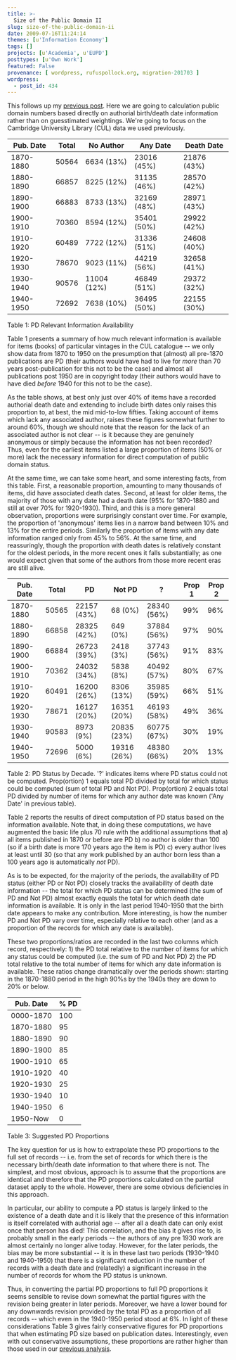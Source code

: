 ```yaml
---
title: >-
  Size of the Public Domain II
slug: size-of-the-public-domain-ii
date: 2009-07-16T11:24:14
themes: [u'Information Economy']
tags: []
projects: [u'Academia', u'EUPD']
posttypes: [u'Own Work']
featured: False
provenance: [ wordpress, rufuspollock.org, migration-201703 ]
wordpress:
  - post_id: 434
---
```


This follows up my [previous post][prev-post]. Here we are going to calculation public domain numbers based directly on authorial birth/death date information rather than on guesstimated weightings. We're going to focus on the Cambridge University Library (CUL) data we used previously.

[prev-post]:http://www.rufuspollock.org/2009/06/12/the-size-of-the-public-domain/

<table class="data">
<thead><tr><th>Pub. Date</th><th>Total</th><th>No Author</th><th>Any Date</th><th>Death Date</th></tr></thead>
<tbody>
<tr><td>1870-1880</td><td>50564</td><td>6634 (13%)</td><td>23016 (45%)</td><td>21876 (43%)</td></tr>
<tr><td>1880-1890</td><td>66857</td><td>8225 (12%)</td><td>31135 (46%)</td><td>28570 (42%)</td></tr>
<tr><td>1890-1900</td><td>66883</td><td>8733 (13%)</td><td>32169 (48%)</td><td>28971 (43%)</td></tr>
<tr><td>1900-1910</td><td>70360</td><td>8594 (12%)</td><td>35401 (50%)</td><td>29922 (42%)</td></tr>
<tr><td>1910-1920</td><td>60489</td><td>7722 (12%)</td><td>31336 (51%)</td><td>24608 (40%)</td></tr>
<tr><td>1920-1930</td><td>78670</td><td>9023 (11%)</td><td>44219 (56%)</td><td>32658 (41%)</td></tr>
<tr><td>1930-1940</td><td>90576</td><td>11004 (12%)</td><td>46849 (51%)</td><td>29372 (32%)</td></tr>
<tr><td>1940-1950</td><td>72692</td><td>7638 (10%)</td><td>36495 (50%)</td><td>22155 (30%)</td></tr>
</tbody>
</table>

<p class="caption">Table 1: PD Relevant Information Availability</p>


Table 1 presents a summary of how much relevant information is available for items (books) of particular vintages in the CUL catalogue -- we only show data from 1870 to 1950 on the presumption that (almost) all pre-1870 publications are PD (their authors would have had to live for *more* than 70 years post-publication for this not to be the case) and almost all publications post 1950 are in copyright today (their authors would have to have died *before* 1940 for this not to be the case).

As the table shows, at best only just over 40% of items have a recorded authorial death date and extending to include birth dates only raises this proportion to, at best, the mid mid-to-low fifties. Taking account of items which lack any associated author, raises these figures somewhat further to around 60%, though we should note that the reason for the lack of an associated author is not clear -- is it because they are genuinely anonymous or simply because the information has not been recorded? Thus, even for the earliest items listed a large proportion of items (50% or more) lack the necessary information for direct computation of public domain status.

At the same time, we can take some heart, and some interesting facts, from this table. First, a reasonable proportion, amounting to many thousands of items, did have associated death dates. Second, at least for older items, the majority of those with any date had a death date (95% for 1870-1880 and still at over 70% for 1920-1930). Third, and this is a more general observation, proportions were surprisingly constant over time. For example, the proportion of 'anonymous' items lies in a narrow band between 10% and 13% for the entire periods. Similarly the proportion of items with any date information ranged only from 45% to 56%. At the same time, and reassuringly, though the proportion with death dates is relatively constant for the oldest periods, in the more recent ones it falls substantially; as one would expect given that some of the authors from those more recent eras are still alive.



<table class="data"><thead><tr><th>Pub. Date</th><th>Total</th><th>PD</th><th>Not PD</th><th>?</th><th>Prop 1</th><th>Prop 2</th></tr></thead>
<tbody>
<tr><td>1870-1880</td><td>50565</td><td>22157 (43%)</td><td>68 (0%)</td><td>28340 (56%)</td><td>99%</td><td>96%</td></tr>
<tr><td>1880-1890</td><td>66858</td><td>28325 (42%)</td><td>649 (0%)</td><td>37884 (56%)</td><td>97%</td><td>90%</td></tr>
<tr><td>1890-1900</td><td>66884</td><td>26723 (39%)</td><td>2418 (3%)</td><td>37743 (56%)</td><td>91%</td><td>83%</td></tr>
<tr><td>1900-1910</td><td>70362</td><td>24032 (34%)</td><td>5838 (8%)</td><td>40492 (57%)</td><td>80%</td><td>67%</td></tr>
<tr><td>1910-1920</td><td>60491</td><td>16200 (26%)</td><td>8306 (13%)</td><td>35985 (59%)</td><td>66%</td><td>51%</td></tr>
<tr><td>1920-1930</td><td>78671</td><td>16127 (20%)</td><td>16351 (20%)</td><td>46193 (58%)</td><td>49%</td><td>36%</td></tr>
<tr><td>1930-1940</td><td>90583</td><td>8973 (9%)</td><td>20835 (23%)</td><td>60775 (67%)</td><td>30%</td><td>19%</td></tr>
<tr><td>1940-1950</td><td>72696</td><td>5000 (6%)</td><td>19316 (26%)</td><td>48380 (66%)</td><td>20%</td><td>13%</td></tr>
</tbody>
</table>

<p class="caption">Table 2: PD Status by Decade.  '?' indicates items where PD status could not be computed. Prop(ortion) 1 equals total PD divided by total for which status could be computed (sum of total PD and Not PD). Prop(ortion) 2 equals total PD divided by number of items for which any author date was known ('Any Date' in previous table).</p>

Table 2 reports the results of direct computation of PD status based on the information available. Note that, in doing these computations, we have augmented the basic life plus 70 rule with the additional assumptions that a) all items published in 1870 or before are PD b) no author is older than 100 (so if a birth date is more 170 years ago the item is PD) c) every author lives at least until 30 (so that any work published by an author born less than a 100 years ago is automatically *not* PD).

As is to be expected, for the majority of the periods, the availability of PD status (either PD or Not PD) closely tracks the availability of death date information -- the total for which PD status can be determined (the sum of PD and Not PD) almost exactly equals the total for which death date information is available. It is only in the last period 1940-1950 that the birth date appears to make any contribution. More interesting, is how the number PD and Not PD vary over time, especially relative to each other (and as a proportion of the records for which any date is available).

These two proportions/ratios are recorded in the last two columns which record, respectively: 1) the PD total relative to the number of items for which any status could be computed (i.e. the sum of PD and Not PD) 2) the PD total relative to the total number of items for which any date information is available. These ratios change dramatically over the periods shown: starting in the 1870-1880 period in the high 90%s by the 1940s they are down to 20% or below.

<table class="data" id="pd-proportions"><thead><tr><th>Pub. Date</th><th>% PD</th></tr></thead>
<tbody>
<tr><td>0000-1870</td><td>100</td></tr>
<tr><td>1870-1880</td><td>95</td></tr>
<tr><td>1880-1890</td><td>90</td></tr>
<tr><td>1890-1900</td><td>85</td></tr>
<tr><td>1900-1910</td><td>65</td></tr>
<tr><td>1910-1920</td><td>40</td></tr>
<tr><td>1920-1930</td><td>25</td></tr>
<tr><td>1930-1940</td><td>10</td></tr>
<tr><td>1940-1950</td><td>6</td></tr>
<tr><td>1950-Now</td><td>0</td></tr>
</tbody>
</table>
<p class="caption">Table 3: Suggested PD Proportions</p>

The key question for us is how to extrapolate these PD proportions to the full set of records -- i.e. from the set of records for which there is the necessary birth/death date information to that where there is not. The simplest, and most obvious, approach is to assume that the proportions are identical and therefore that the PD proportions calculated on the partial dataset apply to the whole. However, there are some obvious deficiencies in this approach.

In particular, our ability to compute a PD status is largely linked to the existence of a death date and it is likely that the presence of this information is itself correlated with authorial age -- after all a death date can only exist once that person has died! This correlation, and the bias it gives rise to, is probably small in the early periods -- the authors of any pre 1930 work are almost certainly no longer alive today. However, for the later periods, the bias may be more substantial -- it is in these last two periods (1930-1940 and 1940-1950) that there is a significant reduction in the number of records with a death date and (relatedly) a significant increase in the number of records for whom the PD status is unknown.

Thus, in converting the partial PD proportions to full PD proportions it seems sensible to revise down somewhat the partial figures with the revision being greater in later periods. Moreover, we have a lower bound for any downwards revision provided by the total PD as a proportion of all records -- which even in the 1940-1950 period stood at 6%. In light of these considerations Table 3 gives fairly conservative figures for PD proportions that when estimating PD size based on publication dates. Interestingly, even with out conservative assumptions, these proportions are rather higher than those used in our [previous analysis][prev-post].







